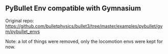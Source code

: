 ## PyBullet Env compatible with Gymnasium

Original repo: https://github.com/bulletphysics/bullet3/tree/master/examples/pybullet/gym/pybullet_envs

Note: a lot of things were removed, only the locomotion envs were kept for now.